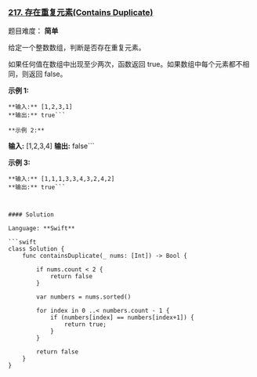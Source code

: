 ### [217\. 存在重复元素(Contains Duplicate)](https://leetcode-cn.com/problems/contains-duplicate/description/)

题目难度： **简单**

给定一个整数数组，判断是否存在重复元素。

如果任何值在数组中出现至少两次，函数返回 true。如果数组中每个元素都不相同，则返回 false。

**示例 1:**

```
**输入:** [1,2,3,1]
**输出:** true```

**示例 2:**

```
**输入:** [1,2,3,4]
**输出:** false```

**示例 3:**

```
**输入:** [1,1,1,3,3,4,3,2,4,2]
**输出:** true```



#### Solution

Language: **Swift**

```swift
class Solution {
    func containsDuplicate(_ nums: [Int]) -> Bool {
        
        if nums.count < 2 {
            return false
        }
        
        var numbers = nums.sorted()
        
        for index in 0 ..< numbers.count - 1 {
            if (numbers[index] == numbers[index+1]) {
                return true;
            }
        }
        
        return false
    }
}
```